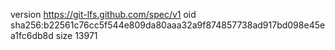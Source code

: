 version https://git-lfs.github.com/spec/v1
oid sha256:b22561c76cc5f544e809da80aaa32a9f874857738ad917bd098e45ea1fc6db8d
size 13971
